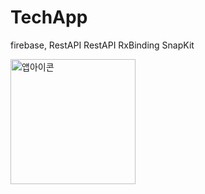 # TechApp



firebase,
RestAPI
RestAPI
RxBinding
SnapKit


<img width="200" alt="앱아이콘" src="https://user-images.githubusercontent.com/77485339/190863070-a58b7ba2-ee95-4204-82a4-85921d4be47f.png">
